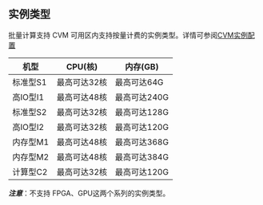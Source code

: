 ## 实例类型
批量计算支持 CVM 可用区内支持按量计费的实例类型。详情可参阅[CVM实例配置](//www.qcloud.com/document/product/213/2177?!preview&lang=cn)

| 机型 | CPU(核) | 内存(GB) |
|---------|---------|---------|
| 标准型S1 | 最高可达32核 | 最高可达64G |
| 高IO型I1 | 最高可达48核 | 最高可达240G |
| 标准型S2 | 最高可达32核 | 最高可达128G |
| 高IO型I2 | 最高可达32核 | 最高可达120G |
| 内存型M1 | 最高可达48核 | 最高可达368G |
| 内存型M2 | 最高可达48核 | 最高可达384G |
| 计算型C2 | 最高可达32核 | 最高可达120G |

***注意***：不支持 FPGA、GPU这两个系列的实例类型。